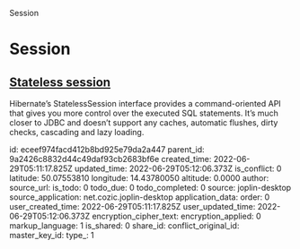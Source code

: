 Session

# Session

## [**Stateless session**](https://thorben-janssen.com/hibernates-statelesssession/)
Hibernate’s StatelessSession interface provides a command-oriented API that gives you more control over the executed SQL statements. It’s much closer to JDBC and doesn’t support any caches, automatic flushes, dirty checks, cascading and lazy loading.

id: eceef974facd412b8bd925e79da2a447
parent_id: 9a2426c8832d44c49daf93cb2683bf6e
created_time: 2022-06-29T05:11:17.825Z
updated_time: 2022-06-29T05:12:06.373Z
is_conflict: 0
latitude: 50.07553810
longitude: 14.43780050
altitude: 0.0000
author: 
source_url: 
is_todo: 0
todo_due: 0
todo_completed: 0
source: joplin-desktop
source_application: net.cozic.joplin-desktop
application_data: 
order: 0
user_created_time: 2022-06-29T05:11:17.825Z
user_updated_time: 2022-06-29T05:12:06.373Z
encryption_cipher_text: 
encryption_applied: 0
markup_language: 1
is_shared: 0
share_id: 
conflict_original_id: 
master_key_id: 
type_: 1